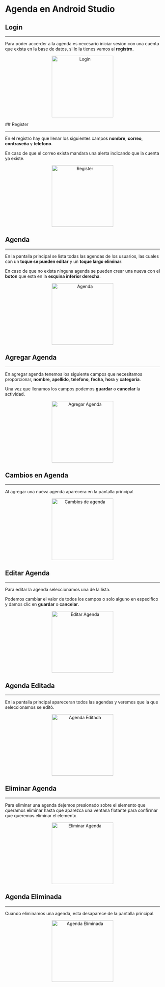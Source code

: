 # Agenda en Android Studio

## Login

 -----------------

Para poder accerder a la agenda es necesario iniciar sesion con una cuenta que exista en la base de datos, si lo la tienes vamos al **registro.**

<p style = 'text-align:center;'> <img src="https://github.com/miguel-camara/agenda-android-studio/blob/main/c6.PNG" alt="Login" width="200px"></p>
## Register

 -----------------

En el registro hay que llenar los siguientes campos **nombre**, **correo**, **contraseña** y **telefono.**

En caso de que el correo exista mandara una alerta indicando que la cuenta ya existe.

<p style = 'text-align:center;'> <img src="https://github.com/miguel-camara/agenda-android-studio/blob/main/c7.PNG" alt="Register" width="200px"> </p>

## Agenda

 -----------------

En la pantalla principal se lista todas las agendas de los usuarios, las cuales con un **toque se pueden editar** y un **toque largo eliminar**.

En caso de que no exista ninguna agenda se pueden crear una nueva con el **boton** que esta en la **esquina inferior derecha**.

<p style = 'text-align:center;'> <img src="https://github.com/miguel-camara/agenda-android-studio/blob/main/c1.PNG" alt="Agenda" width="200px"> </p>

## Agregar Agenda

 -----------------

En agregar agenda tenemos los siguiente campos que necesitamos proporcionar, **nombre**, **apellido**, **telefono**, **fecha**, **hora** y **categoria**.

Una vez que llenamos los campos podemos **guardar** o **cancelar** la actividad.

<p style = 'text-align:center;'> <img src="https://github.com/miguel-camara/agenda-android-studio/blob/main/c2.PNG" alt="Agregar Agenda" width="200px"> </p>

## Cambios en Agenda

 -----------------

Al agregar una nueva agenda aparecera en la pantalla principal.


<p style = 'text-align:center;'> <img src="https://github.com/miguel-camara/agenda-android-studio/blob/main/c3.PNG" alt="Cambios de agenda" width="200px"> </p>

## Editar Agenda

 -----------------

Para editar la agenda seleccionamos una de la lista.

Podemos cambiar el valor de todos los campos o solo alguno en especifico y damos clic en **guardar** o **cancelar**.

<p style = 'text-align:center;'> <img src="https://github.com/miguel-camara/agenda-android-studio/blob/main/c4.PNG" alt="Editar Agenda" width="200px"> </p>

## Agenda Editada

 -----------------

En la pantalla principal apareceran todos las agendas y veremos que la que seleccionamos se editó.

<p style = 'text-align:center;'> <img src="https://github.com/miguel-camara/agenda-android-studio/blob/main/c5.PNG" alt="Agenda Editada" width="200px"> </p>

## Eliminar Agenda

 -----------------

Para eliminar una agenda dejemos presionado sobre el elemento que queramos eliminar hasta que aparezca una ventana flotante para confirmar que queremos eliminar el elemento.

<p style = 'text-align:center;'> <img src="https://github.com/miguel-camara/agenda-android-studio/blob/main/c8.PNG" alt="Eliminar Agenda" width="200px"> </p>

## Agenda Eliminada

 -----------------

Cuando eliminamos una agenda, esta desaparece de la pantalla principal.

<p style = 'text-align:center;'> <img src="https://github.com/miguel-camara/agenda-android-studio/blob/main/c9.PNG" alt="Agenda Eliminada" width="200px"> </p>
